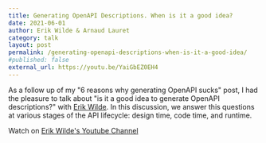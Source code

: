 ```yaml
---
title: Generating OpenAPI Descriptions. When is it a good idea? 
date: 2021-06-01
author: Erik Wilde & Arnaud Lauret
category: talk
layout: post
permalink: /generating-openapi-descriptions-when-is-it-a-good-idea/
#published: false
external_url: https://youtu.be/YaiGbEZ0EH4
---
```


As a follow up of my "6 reasons why generating OpenAPI sucks" post, I had the pleasure to talk about "is it a good idea to generate OpenAPI descriptions?" with [Erik Wilde](https://twitter.com/dret). In this discussion, we answer this questions at various stages of the API lifecycle: design time, code time, and runtime.
<!--more-->
Watch on [Erik Wilde's Youtube Channel]({{page.external_url}})